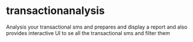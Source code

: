# transactionanalysis
 Analysis your transactional sms and prepares and display a report and also provides interactive UI to se all the transactional sms and filter them 
